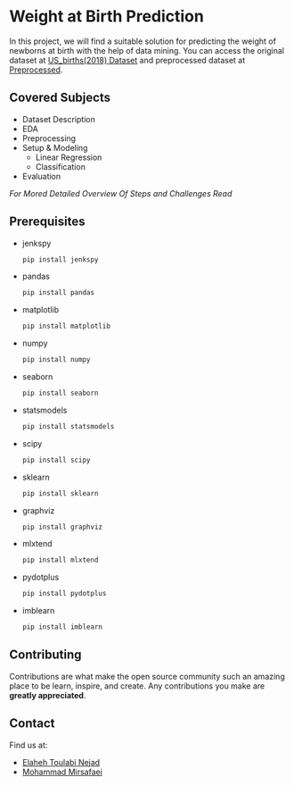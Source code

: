 # Weight at Birth Prediction
In this project, we will find a suitable solution for predicting the weight of newborns at birth with the help of data mining.
You can access the original dataset at [US_births(2018) Dataset](https://www.kaggle.com/des137/us-births-2018) and preprocessed dataset at [Preprocessed](https://drive.google.com/file/d/1-C1OO3s2OD_n8dIY36nEmB18R0x0lbRE/view).

## Covered Subjects
- Dataset Description 
- EDA
- Preprocessing
- Setup & Modeling
  - Linear Regression
  - Classification
- Evaluation

_For Mored Detailed Overview Of Steps and Challenges Read_

## Prerequisites

* jenkspy
  ```sh
  pip install jenkspy
  ```
* pandas 
  ```sh
  pip install pandas
  ```
* matplotlib  
  ```sh
  pip install matplotlib
  ```
* numpy  
  ```sh
  pip install numpy
  ```
 * seaborn 
   ```sh
   pip install seaborn
   ```
 * statsmodels 
   ```sh
   pip install statsmodels
   ```
 * scipy 
   ```sh
   pip install scipy
   ```
 * sklearn 
   ```sh
   pip install sklearn
   ```
 * graphviz 
   ```sh
   pip install graphviz
   ```
 * mlxtend
   ```sh
   pip install mlxtend
   ```
 * pydotplus 
   ```sh
   pip install pydotplus
   ```
 * imblearn 
   ```sh
   pip install imblearn
   ```


  

## Contributing

Contributions are what make the open source community such an amazing place to be learn, inspire, and create. Any contributions you make are **greatly appreciated**.

## Contact
Find us at:
* [Elaheh Toulabi Nejad](elitoulabin@gmail.com)
* [Mohammad Mirsafaei](https://github.com/MohammadMirsafaei)


